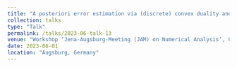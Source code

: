 ```yaml
---
title: "A posteriori error estimation via (discrete) convex duality and applications"
collection: talks
type: "Talk"
permalink: /talks/2023-06-talk-13
venue: "Workshop ‘Jena-Augsburg-Meeting (JAM) on Numerical Analysis’, University of Augsburg"
date: 2023-06-01
location: "Augsburg, Germany"
--- 
```

